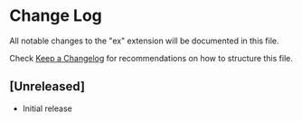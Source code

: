 # Change Log

All notable changes to the "ex" extension will be documented in this file.

Check [Keep a Changelog](http://keepachangelog.com/) for recommendations on how to structure this file.

## [Unreleased]

- Initial release